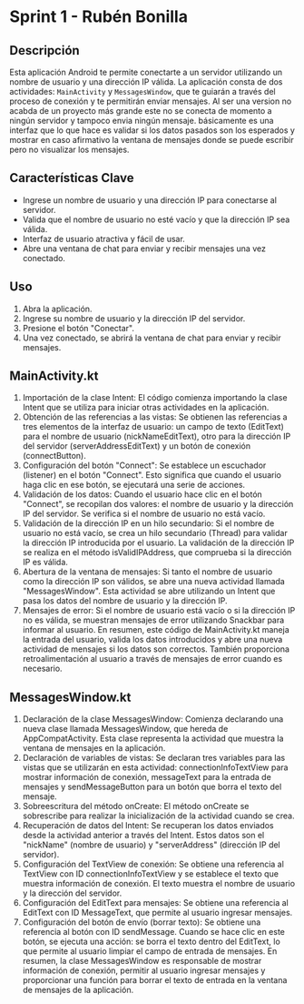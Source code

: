 # Sprint 1 - Rubén Bonilla

## Descripción
Esta aplicación Android te permite conectarte a un servidor utilizando un nombre de usuario y una dirección IP válida. La aplicación consta de dos actividades: `MainActivity` y `MessagesWindow`, que te guiarán a través del proceso de conexión y te permitirán enviar mensajes. Al ser una version no acabda de un proyecto más grande este no se conecta de momento a ningún servidor y tampoco envia ningún mensaje. básicamente es una interfaz que lo que hace es validar si los datos pasados son los esperados y mostrar en caso afirmativo la ventana de mensajes donde se puede escribir pero no visualizar los mensajes.


## Características Clave
- Ingrese un nombre de usuario y una dirección IP para conectarse al servidor.
- Valida que el nombre de usuario no esté vacío y que la dirección IP sea válida.
- Interfaz de usuario atractiva y fácil de usar.
- Abre una ventana de chat para enviar y recibir mensajes una vez conectado.

## Uso
1. Abra la aplicación.
2. Ingrese su nombre de usuario y la dirección IP del servidor.
3. Presione el botón "Conectar".
4. Una vez conectado, se abrirá la ventana de chat para enviar y recibir mensajes.

## MainActivity.kt
1. Importación de la clase Intent: El código comienza importando la clase Intent que se utiliza para iniciar otras actividades en la aplicación.
2. Obtención de las referencias a las vistas: Se obtienen las referencias a tres elementos de la interfaz de usuario: un campo de texto (EditText) para el nombre de usuario (nickNameEditText), otro para la dirección IP del servidor (serverAddressEditText) y un botón de conexión (connectButton).
3. Configuración del botón "Connect": Se establece un escuchador (listener) en el botón "Connect". Esto significa que cuando el usuario haga clic en ese botón, se ejecutará una serie de acciones.
4. Validación de los datos: Cuando el usuario hace clic en el botón "Connect", se recopilan dos valores: el nombre de usuario y la dirección IP del servidor. Se verifica si el nombre de usuario no está vacío.
5. Validación de la dirección IP en un hilo secundario: Si el nombre de usuario no está vacío, se crea un hilo secundario (Thread) para validar la dirección IP introducida por el usuario. La validación de la dirección IP se realiza en el método isValidIPAddress, que comprueba si la dirección IP es válida.
6. Abertura de la ventana de mensajes: Si tanto el nombre de usuario como la dirección IP son válidos, se abre una nueva actividad llamada "MessagesWindow". Esta actividad se abre utilizando un Intent que pasa los datos del nombre de usuario y la dirección IP.
7. Mensajes de error: Si el nombre de usuario está vacío o si la dirección IP no es válida, se muestran mensajes de error utilizando Snackbar para informar al usuario.
En resumen, este código de MainActivity.kt maneja la entrada del usuario, valida los datos introducidos y abre una nueva actividad de mensajes si los datos son correctos. También proporciona retroalimentación al usuario a través de mensajes de error cuando es necesario.

## MessagesWindow.kt
1. Declaración de la clase MessagesWindow: Comienza declarando una nueva clase llamada MessagesWindow, que hereda de AppCompatActivity. Esta clase representa la actividad que muestra la ventana de mensajes en la aplicación.
2. Declaración de variables de vistas: Se declaran tres variables para las vistas que se utilizarán en esta actividad: connectionInfoTextView para mostrar información de conexión, messageText para la entrada de mensajes y sendMessageButton para un botón que borra el texto del mensaje.
3. Sobreescritura del método onCreate: El método onCreate se sobrescribe para realizar la inicialización de la actividad cuando se crea.
4. Recuperación de datos del Intent: Se recuperan los datos enviados desde la actividad anterior a través del Intent. Estos datos son el "nickName" (nombre de usuario) y "serverAddress" (dirección IP del servidor).
5. Configuración del TextView de conexión: Se obtiene una referencia al TextView con ID connectionInfoTextView y se establece el texto que muestra información de conexión. El texto muestra el nombre de usuario y la dirección del servidor.
6. Configuración del EditText para mensajes: Se obtiene una referencia al EditText con ID MessageText, que permite al usuario ingresar mensajes.
7. Configuración del botón de envío (borrar texto): Se obtiene una referencia al botón con ID sendMessage. Cuando se hace clic en este botón, se ejecuta una acción: se borra el texto dentro del EditText, lo que permite al usuario limpiar el campo de entrada de mensajes.
En resumen, la clase MessagesWindow es responsable de mostrar información de conexión, permitir al usuario ingresar mensajes y proporcionar una función para borrar el texto de entrada en la ventana de mensajes de la aplicación.
